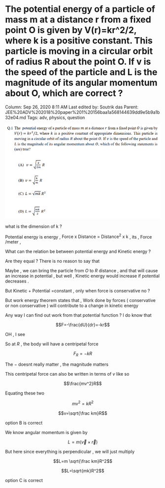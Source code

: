 # The potential energy of a particle of mass m at a distance r from a fixed point O is given by V(r)=kr^2/2, where k is a positive constant. This particle is moving in a circular orbit of radius R about the point O. If v is the speed of the particle and L is the magnitude of its angular momentum about O, which are correct ?

Column: Sep 26, 2020 8:11 AM
Last edited by: Soutrik das
Parent: JEE%20ADV%202018%20paper%201%20156baa1a568144639dd9e5b9a1b32e04.md
Tags: adv, physics, question

![The%20potential%20energy%20of%20a%20particle%20of%20mass%20m%20at%20a%20%2089a3ab09edc74fc1a49aac317c2d6f30/Untitled.png](The%20potential%20energy%20of%20a%20particle%20of%20mass%20m%20at%20a%20%2089a3ab09edc74fc1a49aac317c2d6f30/Untitled.png)

what is the dimension of k ? 

Potential energy is energy , $\text{Force x Distance = Distance$^2$ x k}$ , its , Force /meter , 

What can the relation be between potential energy and Kinetic energy ? 

Are they equal ? There is no reason to say that 

Maybe , we can bring the particle from $O$ to $R$ distance , and that will cause an increase in potential , but well , Kinetic energy would increase if potential decreases . 

But Kinetic + Potential =constant , only when force is conservative no ? 

But work energy theorem states that , Work done by forces ( conservative or non conservative ) will contribute to a change in kinetic energy 

Any way I can find out work from that potential function ? I do know that 

$$F=-\frac{dU}{dr}=-kr$$

OH , I see 

So at $R$ , the body will have a centripetal force 

$$F_R=-kR$$

The $-$ doesnt really matter , the magnitude matters 

This centripetal force can also be written in terms of $v$ like so 

$$\frac{mv^2}R$$

Equating these two 

$$mv^2=kR^2$$

$$v=\sqrt{\frac km}R$$

option B is correct

We know angular momentum is given by 

$$L=m(\vec v \times \vec r)$$

But here since everything is perpendicular , we will just multiply 

$$L=m \sqrt{\frac km}R^2$$

$$L=\sqrt{mk}R^2$$

option C is correct